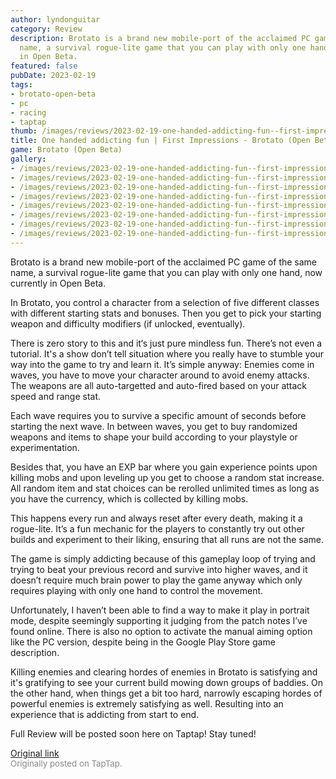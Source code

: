 ```yaml
---
author: lyndonguitar
category: Review
description: Brotato is a brand new mobile-port of the acclaimed PC game of the same
  name, a survival rogue-lite game that you can play with only one hand, now currently
  in Open Beta.
featured: false
pubDate: 2023-02-19
tags:
- brotato-open-beta
- pc
- racing
- taptap
thumb: /images/reviews/2023-02-19-one-handed-addicting-fun--first-impressions---brotato-open-beta-0.avif
title: One handed addicting fun | First Impressions - Brotato (Open Beta)
game: Brotato (Open Beta)
gallery:
- /images/reviews/2023-02-19-one-handed-addicting-fun--first-impressions---brotato-open-beta-0.avif
- /images/reviews/2023-02-19-one-handed-addicting-fun--first-impressions---brotato-open-beta-1.avif
- /images/reviews/2023-02-19-one-handed-addicting-fun--first-impressions---brotato-open-beta-2.avif
- /images/reviews/2023-02-19-one-handed-addicting-fun--first-impressions---brotato-open-beta-3.avif
- /images/reviews/2023-02-19-one-handed-addicting-fun--first-impressions---brotato-open-beta-4.avif
- /images/reviews/2023-02-19-one-handed-addicting-fun--first-impressions---brotato-open-beta-5.avif
- /images/reviews/2023-02-19-one-handed-addicting-fun--first-impressions---brotato-open-beta-6.avif
- /images/reviews/2023-02-19-one-handed-addicting-fun--first-impressions---brotato-open-beta-7.avif
---
```

Brotato is a brand new mobile-port of the acclaimed PC game of the same name, a survival rogue-lite game that you can play with only one hand, now currently in Open Beta.

In Brotato, you control a character from a selection of five different classes with different starting stats and bonuses. Then you get to pick your starting weapon and difficulty modifiers (if unlocked, eventually).

There is zero story to this and it‘s just pure mindless fun. There’s not even a tutorial. It's a show don’t tell situation where you really have to stumble your way into the game to try and learn it. It’s simple anyway: Enemies come in waves, you have to move your character around to avoid enemy attacks. The weapons are all auto-targetted and auto-fired based on your attack speed and range stat.

Each wave requires you to survive a specific amount of seconds before starting the next wave. In between waves, you get to buy randomized weapons and items to shape your build according to your playstyle or experimentation.

Besides that, you have an EXP bar where you gain experience points upon killing mobs and upon leveling up you get to choose a random stat increase. All random item and stat choices can be rerolled unlimited times as long as you have the currency, which is collected by killing mobs.

This happens every run and always reset after every death, making it a rogue-lite. It’s a fun mechanic for the players to constantly try out other builds and experiment to their liking, ensuring that all runs are not the same.

The game is simply addicting because of this gameplay loop of trying and trying to beat your previous record and survive into higher waves, and it doesn’t require much brain power to play the game anyway which only requires playing with only one hand to control the movement.

Unfortunately, I haven’t been able to find a way to make it play in portrait mode, despite seemingly supporting it judging from the patch notes I’ve found online. There is also no option to activate the manual aiming option like the PC version, despite being in the Google Play Store game description.

Killing enemies and clearing hordes of enemies in Brotato is satisfying and it's gratifying to see your current build mowing down groups of baddies. On the other hand, when things get a bit too hard, narrowly escaping hordes of powerful enemies is extremely satisfying as well. Resulting into an experience that is addicting from start to end.

Full Review will be posted soon here on Taptap! Stay tuned!

[Original link](https://www.taptap.io/post/4588076)<br><span style="font-size: 0.95em; color: #888;">Originally posted on TapTap.</span>